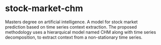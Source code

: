 # stock-market-chm
Masters degree on artificial intelligence. A model for stock market prediction based on time series context extraction. The proposed methodology uses a hierarquical model named CHM along with time series decomposition, to extract context from a non-stationary time series.
